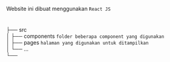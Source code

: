 Website ini dibuat menggunakan `React JS`

#

├── src                   
│   ├── components `folder beberapa component yang digunakan`              
│   ├── pages `halaman yang digunakan untuk ditampilkan`     
│   └── ...                
└── 
